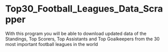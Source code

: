 # Top30_Football_Leagues_Data_Scrapper
With this program you will be able to download updated data of the Standings, Top Scorers, Top Assistants and Top Goalkeepers from the 30 most important football leagues in the world
